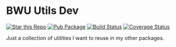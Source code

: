 # BWU Utils Dev

[![Star this Repo](https://img.shields.io/github/stars/bwu-dart/bwu_utils_dev.svg?style=flat)](https://github.com/bwu-dart/bwu_utils_dev)
[![Pub Package](https://img.shields.io/pub/v/bwu_utils_dev.svg?style=flat)](https://pub.dartlang.org/packages/bwu_utils_dev)
[![Build Status](https://travis-ci.org/bwu-dart/bwu_utils_dev.svg?branch=travis)](https://travis-ci.org/bwu-dart/bwu_utils_dev)
[![Coverage Status](https://coveralls.io/repos/bwu-dart/bwu_utils_dev/badge.svg)](https://coveralls.io/r/bwu-dart/bwu_utils_dev)

Just a collection of utilities I want to reuse in my other packages.

